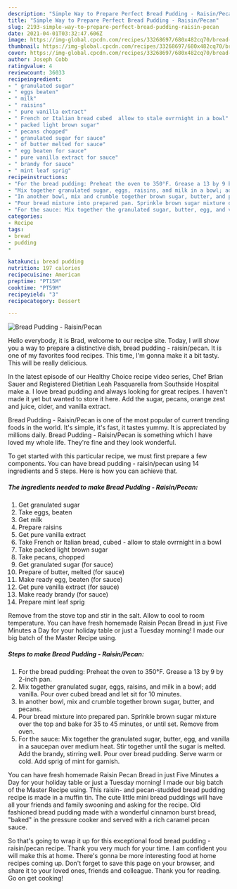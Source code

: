 ```yaml
---
description: "Simple Way to Prepare Perfect Bread Pudding - Raisin/Pecan"
title: "Simple Way to Prepare Perfect Bread Pudding - Raisin/Pecan"
slug: 2193-simple-way-to-prepare-perfect-bread-pudding-raisin-pecan
date: 2021-04-01T03:32:47.606Z
image: https://img-global.cpcdn.com/recipes/33268697/680x482cq70/bread-pudding-raisinpecan-recipe-main-photo.jpg
thumbnail: https://img-global.cpcdn.com/recipes/33268697/680x482cq70/bread-pudding-raisinpecan-recipe-main-photo.jpg
cover: https://img-global.cpcdn.com/recipes/33268697/680x482cq70/bread-pudding-raisinpecan-recipe-main-photo.jpg
author: Joseph Cobb
ratingvalue: 4
reviewcount: 36033
recipeingredient:
- " granulated sugar"
- " eggs beaten"
- " milk"
- " raisins"
- " pure vanilla extract"
- " French or Italian bread cubed  allow to stale ovrrnight in a bowl"
- " packed light brown sugar"
- " pecans chopped"
- " granulated sugar for sauce"
- " of butter melted for sauce"
- " egg beaten for sauce"
- " pure vanilla extract for sauce"
- " brandy for sauce"
- " mint leaf sprig"
recipeinstructions:
- "For the bread pudding: Preheat the oven to 350°F. Grease a 13 by 9 by 2-inch pan."
- "Mix together granulated sugar, eggs, raisins, and milk in a bowl; add vanilla. Pour over cubed bread and let sit for 10 minutes."
- "In another bowl, mix and crumble together brown sugar, butter, and pecans."
- "Pour bread mixture into prepared pan. Sprinkle brown sugar mixture over the top and bake for 35 to 45 minutes, or until set. Remove from oven."
- "For the sauce: Mix together the granulated sugar, butter, egg, and vanilla in a saucepan over medium heat. Stir together until the sugar is melted. Add the brandy, stirring well. Pour over bread pudding. Serve warm or cold.  Add sprig of mint for garnish."
categories:
- Recipe
tags:
- bread
- pudding
- 

katakunci: bread pudding  
nutrition: 197 calories
recipecuisine: American
preptime: "PT15M"
cooktime: "PT59M"
recipeyield: "3"
recipecategory: Dessert

---
```



![Bread Pudding - Raisin/Pecan](https://img-global.cpcdn.com/recipes/33268697/680x482cq70/bread-pudding-raisinpecan-recipe-main-photo.jpg)

Hello everybody, it is Brad, welcome to our recipe site. Today, I will show you a way to prepare a distinctive dish, bread pudding - raisin/pecan. It is one of my favorites food recipes. This time, I'm gonna make it a bit tasty. This will be really delicious.

In the latest episode of our Healthy Choice recipe video series, Chef Brian Sauer and Registered Dietitian Leah Pasquarella from Southside Hospital make a. I love bread pudding and always looking for great recipes. I haven&#39;t made it yet but wanted to store it here. Add the sugar, pecans, orange zest and juice, cider, and vanilla extract.

Bread Pudding - Raisin/Pecan is one of the most popular of current trending foods in the world. It's simple, it's fast, it tastes yummy. It is appreciated by millions daily. Bread Pudding - Raisin/Pecan is something which I have loved my whole life. They're fine and they look wonderful.


To get started with this particular recipe, we must first prepare a few components. You can have bread pudding - raisin/pecan using 14 ingredients and 5 steps. Here is how you can achieve that.

<!--inarticleads1-->

##### The ingredients needed to make Bread Pudding - Raisin/Pecan:

1. Get  granulated sugar
1. Take  eggs, beaten
1. Get  milk
1. Prepare  raisins
1. Get  pure vanilla extract
1. Take  French or Italian bread, cubed - allow to stale ovrrnight in a bowl
1. Take  packed light brown sugar
1. Take  pecans, chopped
1. Get  granulated sugar (for sauce)
1. Prepare  of butter, melted (for sauce)
1. Make ready  egg, beaten (for sauce)
1. Get  pure vanilla extract (for sauce)
1. Make ready  brandy (for sauce)
1. Prepare  mint leaf sprig


Remove from the stove top and stir in the salt. Allow to cool to room temperature. You can have fresh homemade Raisin Pecan Bread in just Five Minutes a Day for your holiday table or just a Tuesday morning! I made our big batch of the Master Recipe using. 

<!--inarticleads2-->

##### Steps to make Bread Pudding - Raisin/Pecan:

1. For the bread pudding: Preheat the oven to 350°F. Grease a 13 by 9 by 2-inch pan.
1. Mix together granulated sugar, eggs, raisins, and milk in a bowl; add vanilla. Pour over cubed bread and let sit for 10 minutes.
1. In another bowl, mix and crumble together brown sugar, butter, and pecans.
1. Pour bread mixture into prepared pan. Sprinkle brown sugar mixture over the top and bake for 35 to 45 minutes, or until set. Remove from oven.
1. For the sauce: Mix together the granulated sugar, butter, egg, and vanilla in a saucepan over medium heat. Stir together until the sugar is melted. Add the brandy, stirring well. Pour over bread pudding. Serve warm or cold.  Add sprig of mint for garnish.


You can have fresh homemade Raisin Pecan Bread in just Five Minutes a Day for your holiday table or just a Tuesday morning! I made our big batch of the Master Recipe using. This raisin- and pecan-studded bread pudding recipe is made in a muffin tin. The cute little mini bread puddings will have all your friends and family swooning and asking for the recipe. Old fashioned bread pudding made with a wonderful cinnamon burst bread, &#34;baked&#34; in the pressure cooker and served with a rich caramel pecan sauce. 

So that's going to wrap it up for this exceptional food bread pudding - raisin/pecan recipe. Thank you very much for your time. I am confident you will make this at home. There's gonna be more interesting food at home recipes coming up. Don't forget to save this page on your browser, and share it to your loved ones, friends and colleague. Thank you for reading. Go on get cooking!
